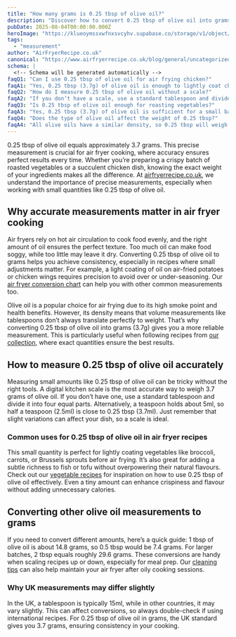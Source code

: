 ```yaml
---
title: "How many grams is 0.25 tbsp of olive oil?"
description: "Discover how to convert 0.25 tbsp of olive oil into grams for precise air fryer cooking. Get accurate UK measurements in seconds!"
pubDate: 2025-08-04T00:00:00.000Z
heroImage: "https://klueoymssxwfnxsvcyhv.supabase.co/storage/v1/object/public/Shmucket/how-many-grams-is-0-25-tbsp-of-olive-oil.webp"
tags:
  - "measurement"
author: "AirFryerRecipe.co.uk"
canonical: "https://www.airfryerrecipe.co.uk/blog/general/uncategorized/how-many-grams-is-0-25-tbsp-of-olive-oil"
schema: |
  <!-- Schema will be generated automatically -->
faqQ1: "Can I use 0.25 tbsp of olive oil for air frying chicken?"
faqA1: "Yes, 0.25 tbsp (3.7g) of olive oil is enough to lightly coat chicken pieces before air frying. It helps achieve a crispy exterior without excess oil. For best results, toss the chicken evenly to distribute the oil."
faqQ2: "How do I measure 0.25 tbsp of olive oil without a scale?"
faqA2: "If you don’t have a scale, use a standard tablespoon and divide it into four equal parts. Alternatively, half a teaspoon (2.5ml) is close to 0.25 tbsp (3.7ml), though a scale is more precise."
faqQ3: "Is 0.25 tbsp of olive oil enough for roasting vegetables?"
faqA3: "Yes, 0.25 tbsp (3.7g) of olive oil is sufficient for a small batch of vegetables. It provides just enough coating to enhance crispiness without making them greasy. Toss well to ensure even coverage."
faqQ4: "Does the type of olive oil affect the weight of 0.25 tbsp?"
faqA4: "All olive oils have a similar density, so 0.25 tbsp will weigh around 3.7 grams regardless of type (extra virgin, light, etc.). However, flavour and smoke point may vary, so choose based on your recipe."
---
```

<p>0.25 tbsp of olive oil equals approximately 3.7 grams. This precise measurement is crucial for air fryer cooking, where accuracy ensures perfect results every time. Whether you’re preparing a crispy batch of roasted vegetables or a succulent chicken dish, knowing the exact weight of your ingredients makes all the difference. At <a href=https://www.airfryerrecipe.co.uk>airfryerrecipe.co.uk</a>, we understand the importance of precise measurements, especially when working with small quantities like 0.25 tbsp of olive oil.</p>

<h2>Why accurate measurements matter in air fryer cooking</h2>
<p>Air fryers rely on hot air circulation to cook food evenly, and the right amount of oil ensures the perfect texture. Too much oil can make food soggy, while too little may leave it dry. Converting 0.25 tbsp of olive oil to grams helps you achieve consistency, especially in recipes where small adjustments matter. For example, a light coating of oil on air-fried potatoes or chicken wings requires precision to avoid over or under-seasoning. Our <a href=https://www.airfryerrecipe.co.uk/air-fryer-conversion-chart>air fryer conversion chart</a> can help you with other common measurements too.</p>

<p>Olive oil is a popular choice for air frying due to its high smoke point and health benefits. However, its density means that volume measurements like tablespoons don’t always translate perfectly to weight. That’s why converting 0.25 tbsp of olive oil into grams (3.7g) gives you a more reliable measurement. This is particularly useful when following recipes from <a href=https://www.airfryerrecipe.co.uk/recipes>our collection</a>, where exact quantities ensure the best results.</p>

<h2>How to measure 0.25 tbsp of olive oil accurately</h2>
<p>Measuring small amounts like 0.25 tbsp of olive oil can be tricky without the right tools. A digital kitchen scale is the most accurate way to weigh 3.7 grams of olive oil. If you don’t have one, use a standard tablespoon and divide it into four equal parts. Alternatively, a teaspoon holds about 5ml, so half a teaspoon (2.5ml) is close to 0.25 tbsp (3.7ml). Just remember that slight variations can affect your dish, so a scale is ideal.</p>

<h3>Common uses for 0.25 tbsp of olive oil in air fryer recipes</h3>
<p>This small quantity is perfect for lightly coating vegetables like broccoli, carrots, or Brussels sprouts before air frying. It’s also great for adding a subtle richness to fish or tofu without overpowering their natural flavours. Check out our <a href=https://www.airfryerrecipe.co.uk/recipe-category/vegetables>vegetable recipes</a> for inspiration on how to use 0.25 tbsp of olive oil effectively. Even a tiny amount can enhance crispiness and flavour without adding unnecessary calories.</p>

<h2>Converting other olive oil measurements to grams</h2>
<p>If you need to convert different amounts, here’s a quick guide: 1 tbsp of olive oil is about 14.8 grams, so 0.5 tbsp would be 7.4 grams. For larger batches, 2 tbsp equals roughly 29.6 grams. These conversions are handy when scaling recipes up or down, especially for meal prep. Our <a href=https://www.airfryerrecipe.co.uk/air-fryer-cleaner>cleaning tips</a> can also help maintain your air fryer after oily cooking sessions.</p>

<h3>Why UK measurements may differ slightly</h3>
<p>In the UK, a tablespoon is typically 15ml, while in other countries, it may vary slightly. This can affect conversions, so always double-check if using international recipes. For 0.25 tbsp of olive oil in grams, the UK standard gives you 3.7 grams, ensuring consistency in your cooking.</p>
